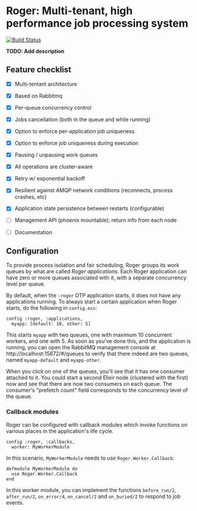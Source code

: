 # Roger: Multi-tenant, high performance job processing system

[![Build Status](https://travis-ci.org/bettyblocks/roger.png?branch=master)](https://travis-ci.org/bettyblocks/roger)


**TODO: Add description**

## Feature checklist

- [x] Multi-tentant architecture
- [x] Based on Rabbitmq
- [x] Per-queue concurrency control
- [x] Jobs cancellation (both in the queue and while running)
- [x] Option to enforce per-application job uniqueness
- [x] Option to enforce job uniqueness during execution
- [x] Pausing / unpausing work queues
- [x] All operations are cluster-aware
- [x] Retry w/ exponential backoff
- [x] Resilient against AMQP network conditions (reconnects, process crashes, etc)
- [x] Application state persistence between restarts (configurable)
- [ ] Management API (phoenix mountable); return info from each node
- [ ] Documentation


## Configuration

To provide process isolation and fair scheduling, Roger groups its
work queues by what are called *Roger applications*. Each Roger
application can have zero or more queues associated with it, with a
separate concurrency level per queue.

By default, when the `:roger` OTP application starts, it does not have
any applications running. To always start a certain application when
Roger starts, do the following in `config.exs`:

    config :roger, :applications,
      myapp: [default: 10, other: 5]

This starts `myapp` with two queues, one with maximum 10 concurrent
workers, and one with 5. As soon as you've done this, and the
application is running, you can open the RabbitMQ management console
at http://localhost:15672/#/queues to verify that there indeed are two
queues, named `myapp-default` and `myapp-other`.

When you click on one of the queues, you'll see that it has one
consumer attached to it. You could start a second Elixir node
(clustered with the first) now and see that there are now two
consumers on each queue. The consumer's "prefetch count" field
corresponds to the concurrency level of the queue.

### Callback modules

Roger can be configured with callback modules which invoke functions
on various places in the application's life cycle.

    config :roger, :callbacks,
      worker: MyWorkerModule

In this scenario, `MyWorkerModule` needs to *use* `Roger.Worker.Callback`:

    defmodule MyWorkerModule do
      use Roger.Worker.Callback
    end

In this worker module, you can implement the functions `before_run/2`,
`after_run/2`, `on_error/4`, `on_cancel/2` and `on_buried/2` to
respond to job events.
